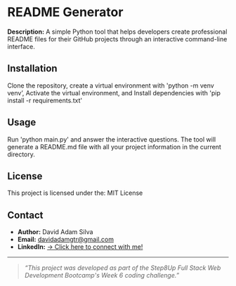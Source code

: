 # README Generator

**Description:** A simple Python tool that helps developers create professional README files for their GitHub projects through an interactive command-line interface.

## Installation

Clone the repository, create a virtual environment with 'python -m venv venv’,  Activate the virtual environment, and Install dependencies with 'pip install -r requirements.txt'

## Usage

Run 'python main.py' and answer the interactive questions. The tool will generate a README.md file with all your project information in the current directory.

## License

This project is licensed under the: MIT License

## Contact

- **Author:** David Adam Silva
- **Email:** davidadamgtr@gmail.com
- **LinkedIn:** [→ Click here to connect with me!](https://www.linkedin.com/in/davidadamsilva/)

<hr style="height:3px; background-color:#b2b2b2; border:none;">

>_“This project was developed as part of the Step8Up Full Stack Web Development Bootcamp's Week 6 coding challenge.”_

